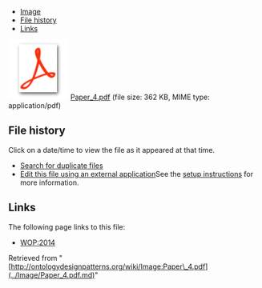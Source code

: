 * [Image](../Image/Paper_4.pdf.md#file)
* [File history](../Image/Paper_4.pdf.md#filehistory)
* [Links](../Image/Paper_4.pdf.md#filelinks)

[![](../skins/common/images/icons/fileicon-pdf.png)](../Image/Paper_4.pdf.md "Paper 4.pdf")
[Paper\_4.pdf](../images/0/01/Paper_4.pdf "Paper 4.pdf")‎  (file size: 362 KB, MIME type: application/pdf)





## File history

Click on a date/time to view the file as it appeared at that time.



  
* [Search for duplicate files](http://ontologydesignpatterns.org/wiki/Special:FileDuplicateSearch/Paper_4.pdf "Special:FileDuplicateSearch/Paper 4.pdf")
* [Edit this file using an external application](http://ontologydesignpatterns.org/wiki/index.php?title=Image:Paper_4.pdf&action=edit&externaledit=true&mode=file "Image:Paper 4.pdf")See the [setup instructions](http://www.mediawiki.org/wiki/Manual:External_editors "http://www.mediawiki.org/wiki/Manual:External_editors") for more information.

## Links



The following page links to this file:


* [WOP:2014](../WOP/2014.md "WOP:2014")


Retrieved from "[http://ontologydesignpatterns.org/wiki/Image:Paper\_4.pdf](../Image/Paper_4.pdf.md)"